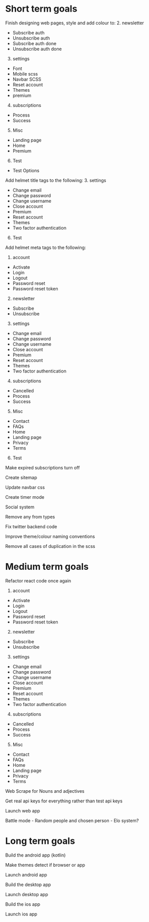# Short term goals
Finish designing web pages, style and add colour to:
2. newsletter
* Subscribe auth
* Unsubscribe auth
* Subscribe auth done
* Unsubscribe auth done
3. settings
* Font
* Mobile scss
* Navbar SCSS
* Reset account
* Themes
* premium
4. subscriptions
* Process
* Success
5. Misc
* Landing page
* Home
* Premium
6. Test
* Test Options

Add helmet title tags to the following:
3. settings
* Change email
* Change password
* Change username
* Close account
* Premium
* Reset account
* Themes
* Two factor authentication
6. Test

Add helmet meta tags to the following:
1. account
* Activate
* Login
* Logout
* Password reset
* Password reset token
2. newsletter
* Subscribe
* Unsubscribe
3. settings
* Change email
* Change password
* Change username
* Close account
* Premium
* Reset account
* Themes
* Two factor authentication
4. subscriptions
* Cancelled
* Process
* Success
5. Misc
* Contact
* FAQs
* Home
* Landing page
* Privacy
* Terms
6. Test

Make expired subscriptions turn off

Create sitemap

Update navbar css

Create timer mode

Social system

Remove any from types

Fix twitter backend code

Improve theme/colour naming conventions

Remove all cases of duplication in the scss

# Medium term goals
Refactor react code once again
1. account
* Activate
* Login
* Logout
* Password reset
* Password reset token
2. newsletter
* Subscribe
* Unsubscribe
3. settings
* Change email
* Change password
* Change username
* Close account
* Premium
* Reset account
* Themes
* Two factor authentication
4. subscriptions
* Cancelled
* Process
* Success
5. Misc
* Contact
* FAQs
* Home
* Landing page
* Privacy
* Terms

Web Scrape for Nouns and adjectives

Get real api keys for everything rather than test api keys

Launch web app

Battle mode - Random people and chosen person
    - Elo system?


# Long term goals
Build the android app (kotlin)

Make themes detect if browser or app

Launch android app

Build the desktop app

Launch desktop app

Build the ios app

Launch ios app